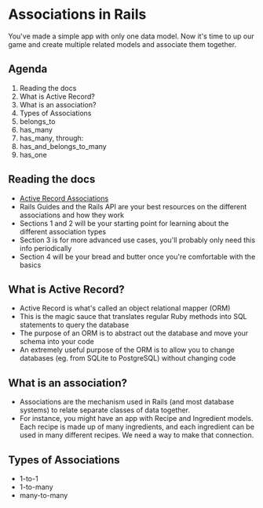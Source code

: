# Associations in Rails

You've made a simple app with only one data model. Now it's time to up our game and create multiple related models and associate them together.


## Agenda

1. Reading the docs
2. What is Active Record?
2. What is an association?
3. Types of Associations
4. belongs_to
5. has_many
6. has_many, through:
7. has_and_belongs_to_many
8. has_one


## Reading the docs
- [Active Record Associations](http://guides.rubyonrails.org/association_basics.html)
- Rails Guides and the Rails API are your best resources on the different associations and how they work
- Sections 1 and 2 will be your starting point for learning about the different association types
- Section 3 is for more advanced use cases, you'll probably only need this info periodically
- Section 4 will be your bread and butter once you're comfortable with the basics


## What is Active Record?
- Active Record is what's called an object relational mapper (ORM)
- This is the magic sauce that translates regular Ruby methods into SQL statements to query the database
- The purpose of an ORM is to abstract out the database and move your schema into your code
- An extremely useful purpose of the ORM is to allow you to change databases (eg. from SQLite to PostgreSQL) without changing code


## What is an association?
- Associations are the mechanism used in Rails (and most database systems) to relate separate classes of data together.
- For instance, you might have an app with Recipe and Ingredient models.  Each recipe is made up of many ingredients, and each ingredient can be used in many different recipes.  We need a way to make that connection.


## Types of Associations
- 1-to-1
- 1-to-many
- many-to-many
